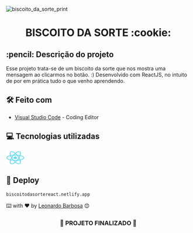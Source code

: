 ![biscoito_da_sorte_print](https://user-images.githubusercontent.com/87662269/198586359-66feeabe-aa59-4a86-9ad7-17bdf6b9eaa5.PNG)



<h1 align="center">
 BISCOITO DA SORTE :cookie:
</h1>

<h2>
  :pencil: Descrição do projeto
</h2>

<p>
Esse projeto trata-se de um biscoito da sorte que nos mostra uma mensagem ao clicarmos no botão. :)
Desenvolvido com ReactJS, no intuito de por em prática tudo o que venho aprendendo.
</p>

## 🛠️ Feito com
* [Visual Studio Code](https://code.visualstudio.com) - Coding Editor

## 💻 Tecnologias utilizadas
<div display="flex">
  <img align="center" alt="logo_react" height="40" width="50" src="https://raw.githubusercontent.com/devicons/devicon/master/icons/react/react-original.svg">
</div>

## :link: Deploy

```
biscoitodasortereact.netlify.app
```

⌨️ with ❤️ by [Leonardo Barbosa](https://github.com/leonardojpereira) 😊

<h3 align="center">
  
  :construction: PROJETO FINALIZADO :construction:
  
</h3>
